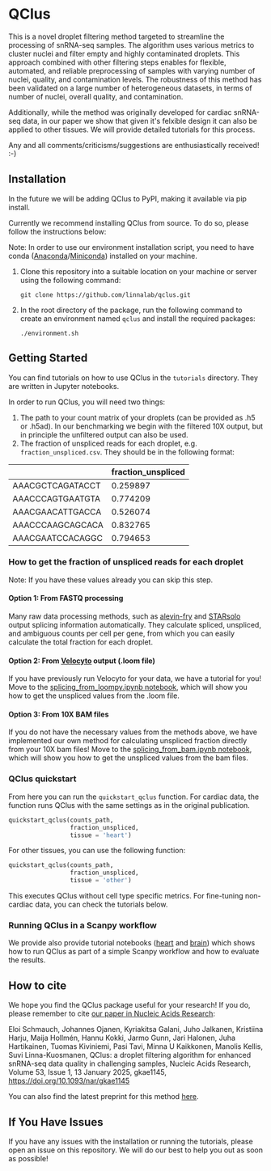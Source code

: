 # QClus

This is a novel droplet filtering method targeted to streamline the processing of snRNA-seq samples. The algorithm uses various metrics to cluster nuclei and filter empty and highly contaminated droplets. This approach combined with other filtering steps enables for flexible, automated, and reliable preprocessing of samples with varying number of nuclei, quality, and contamination levels. The robustness of this method has been validated on a large number of heterogeneous datasets, in terms of number of nuclei, overall quality, and contamination.

Additionally, while the method was originally developed for cardiac snRNA-seq data, in our paper we show that given it's felxible design it can also be applied to other tissues. We will provide detailed tutorials for this process.

Any and all comments/criticisms/suggestions are enthusiastically received! :-)

## Installation

In the future we will be adding QClus to PyPI,  making it available via pip install.

Currently we recommend installing QClus from source. To do so, please follow the instructions below:

Note: In order to use our environment installation script, you need to have conda ([Anaconda](https://docs.anaconda.com/anaconda/install/)/[Miniconda](https://docs.anaconda.com/miniconda/install/)) installed on your machine. 

1. Clone this repository into a suitable location on your machine or server using the following command:

    ```git clone https://github.com/linnalab/qclus.git```
    
2. In the root directory of the package, run the following command to create an environment named ```qclus``` and install the required packages:

    ```./environment.sh```


## Getting Started

You can find tutorials on how to use QClus in the `tutorials` directory. They are written in Jupyter notebooks. 

In order to run QClus, you will need two things:

1. The path to your count matrix of your droplets (can be provided as .h5 or .h5ad). In our benchmarking we begin with the filtered 10X output, but in principle the unfiltered output can also be used.
2. The fraction of unspliced reads for each droplet, e.g. `fraction_unspliced.csv`. They should be in the following format:

|              | fraction_unspliced |
|----------------------|---------------------|
| AAACGCTCAGATACCT     | 0.259897           |
| AAACCCAGTGAATGTA     | 0.774209           |
| AAACGAACATTGACCA     | 0.526074           |
| AAACCCAAGCAGCACA     | 0.832765           |
| AAACGAATCCACAGGC     | 0.794653           |


### How to get the fraction of unspliced reads for each droplet

Note: If you have these values already you can skip this step.

#### Option 1: From FASTQ processing

Many raw data processing methods, such as [alevin-fry](https://alevin-fry.readthedocs.io/en/latest/) and [STARsolo](https://github.com/alexdobin/STAR/blob/master/docs/STARsolo.md) output splicing information automatically. They calculate spliced, unspliced, and ambiguous counts per cell per gene, from which you can easily calculate the total fraction for each droplet.

#### Option 2: From [Velocyto](https://velocyto.org/) output (.loom file)

If you have previously run Velocyto for your data, we have a tutorial for you! Move to the [splicing_from_loompy.ipynb notebook](https://github.com/linnalab/qclus/blob/main/tutorials/splicing_from_loompy.ipynb), which will show you how to get the unspliced values from the .loom file.

#### Option 3: From 10X BAM files

If you do not have the necessary values from the methods above, we have implemented our own method for calculating unspliced fraction directly from your 10X bam files! Move to the [splicing_from_bam.ipynb notebook](https://github.com/linnalab/qclus/blob/main/tutorials/splicing_from_bam.ipynb), which will show you how to get the unspliced values from the bam files.

### QClus quickstart

From here you can run the `quickstart_qclus` function. For cardiac data, the function runs QClus with the same settings as in the original publication.

```python
quickstart_qclus(counts_path, 
                 fraction_unspliced, 
                 tissue = 'heart')
```

For other tissues, you can use the following function:

```python
quickstart_qclus(counts_path, 
                 fraction_unspliced, 
                 tissue = 'other')
```

This executes QClus without cell type specific metrics. For fine-tuning non-cardiac data, you can check the tutorials below.


### Running QClus in a Scanpy workflow

We provide also provide tutorial notebooks ([heart](https://github.com/linnalab/qclus/blob/main/tutorials/qclus_tutorial_heart.ipynb) and [brain](https://github.com/linnalab/qclus/blob/main/tutorials/qclus_tutorial_brain.ipynb)) which shows how to run QClus as part of a simple Scanpy workflow and how to evaluate the results.

## How to cite

We hope you find the QClus package useful for your research! If you do, please remember to cite [our paper in Nucleic Acids Research](https://doi.org/10.1093/nar/gkae1145):

Eloi Schmauch, Johannes Ojanen, Kyriakitsa Galani, Juho Jalkanen, Kristiina Harju, Maija Hollmén, Hannu Kokki, Jarmo Gunn, Jari Halonen, Juha Hartikainen, Tuomas Kiviniemi, Pasi Tavi, Minna U Kaikkonen, Manolis Kellis, Suvi Linna-Kuosmanen, QClus: a droplet filtering algorithm for enhanced snRNA-seq data quality in challenging samples, Nucleic Acids Research, Volume 53, Issue 1, 13 January 2025, gkae1145, https://doi.org/10.1093/nar/gkae1145

You can also find the latest preprint for this method [here](https://www.biorxiv.org/content/10.1101/2022.10.21.513315v2).

## If You Have Issues

If you have any issues with the installation or running the tutorials, please open an issue on this repository. We will do our best to help you out as soon as possible!


